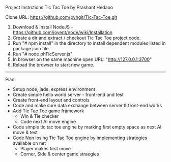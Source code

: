 Project Instrctions
Tic Tac Toe by Prashant Hedaoo

Clone URL: https://github.com/pvhgit/Tic-Tac-Toe.git

1. Download & Install NodeJS - https://github.com/joyent/node/wiki/Installation
2. Create a dir and extract / checkout Tic Tac Toe project code.
3. Run "# npm install" in the directory to install dependent modules listed in package.json file.
4. Run "# node phTicServer.js"
5. In browser on the same machine open URL: "http://127.0.0.1:3700"
6. Reload the browser to start new game.


----------------------------------------------------------------------
Plan:
  - Setup node, jade, express environment
  - Create simple hello world server - front-end and test 
  - Create front-end layout and controls
  - Code and make sure data exchange between server & front-end works
  - Add Tic Tac Toe game framework
      - Win & Tie checker
      - Code next AI move engine
  - Code simple tic tac toe engine by marking first empty space as next AI move & test
  - Code Non losing Tic Tac Toe engine by implementing strategies available on net
      - Player makes first move
      - Corner, Side & center game straegies
